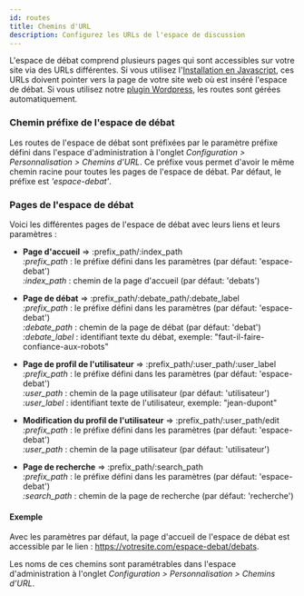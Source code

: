 ```yaml
---
id: routes
title: Chemins d'URL
description: Configurez les URLs de l'espace de discussion
---
```


L'espace de débat comprend plusieurs pages qui sont accessibles sur votre site via des URLs différentes. Si vous utilisez l'[Installation en Javascript](../../installation/javascript-sdk), ces URLs doivent pointer vers la page de votre site web où est inséré l'espace de débat. Si vous utilisez notre [plugin Wordpress](../../installation/wordpress), les routes sont gérées automatiquement.

### Chemin préfixe de l'espace de débat


Les routes de l'espace de débat sont préfixées par le paramètre préfixe défini dans l'espace d'administration à l'onglet *Configuration > Personnalisation > Chemins d'URL*. Ce préfixe vous permet d'avoir le même chemin racine pour toutes les pages de l'espace de débat. Par défaut, le préfixe est *'espace-debat'*.


### Pages de l'espace de débat


Voici les différentes pages de l'espace de débat avec leurs liens et leurs paramètres :


- **Page d'accueil** => :prefix_path/:index_path  
   *:prefix_path* : le préfixe défini dans les paramètres (par défaut: 'espace-debat')  
   *:index_path* : chemin de la page d'accueil (par défaut: 'debats')


- **Page de débat** => :prefix_path/:debate_path/:debate_label  
	*:prefix_path* : le préfixe défini dans les paramètres (par défaut: 'espace-debat')  
	*:debate_path* : chemin de la page de débat (par défaut: 'debat')  
	*:debate_label* : identifiant texte du débat, exemple: "faut-il-faire-confiance-aux-robots"


- **Page de profil de l'utilisateur** => :prefix_path/:user_path/:user_label  
	*:prefix_path* : le préfixe défini dans les paramètres (par défaut: 'espace-debat')  
	*:user_path* : chemin de la page utilisateur (par défaut: 'utilisateur')  
	*:user_label* : identifiant texte de l'utilisateur, exemple: "jean-dupont"


- **Modification du profil de l'utilisateur** => :prefix_path/:user_path/edit  
	*:prefix_path* : le préfixe défini dans les paramètres (par défaut: 'espace-debat')  
	*:user_path* : chemin de la page utilisateur (par défaut: 'utilisateur')  

- **Page de recherche** => :prefix_path/:search_path  
	*:prefix_path* : le préfixe défini dans les paramètres (par défaut: 'espace-debat')  
	*:search_path* : chemin de la page de recherche (par défaut: 'recherche')


#### Exemple

Avec les paramètres par défaut, la page d'accueil de l'espace de débat est accessible par le lien : https://votresite.com/espace-debat/debats.


Les noms de ces chemins sont paramétrables dans l'espace d'administration à l'onglet *Configuration > Personnalisation > Chemins d'URL*.



